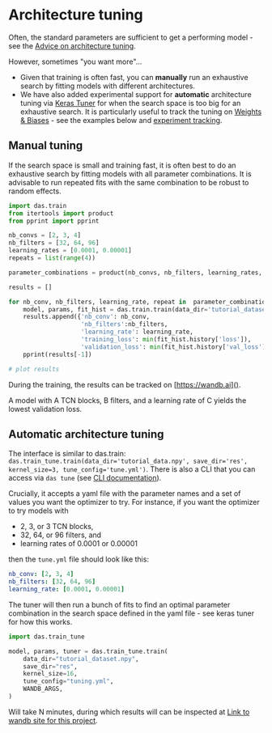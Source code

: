 # Architecture tuning
Often, the standard parameters are sufficient to get a performing model - see the [Advice on architecture tuning](/tutorials/struct_params).

However, sometimes "you want more"...

- Given that training is often fast, you can __manually__ run an exhaustive search by fitting models with different architectures.
- We have also added experimental support for __automatic__ architecture tuning via [Keras Tuner](https://keras.io/keras_tuner) for when the search space is too big for an exhaustive search.
It is particularly useful to track the tuning on [Weights & Biases](http://wandb.ai) - see the examples below and [experiment tracking](experiment_tracking).


## Manual tuning
If the search space is small and training fast, it is often best to do an exhaustive search by fitting models with all parameter combinations. It is advisable to run repeated fits with the same combination to be robust to random effects.

```python
import das.train
from itertools import product
from pprint import pprint

nb_convs = [2, 3, 4]
nb_filters = [32, 64, 96]
learning_rates = [0.0001, 0.00001]
repeats = list(range(4))

parameter_combinations = product(nb_convs, nb_filters, learning_rates, repeats)

results = []

for nb_conv, nb_filters, learning_rate, repeat in  parameter_combinations:
    model, params, fit_hist = das.train.train(data_dir='tutorial_dataset.npy', save_dir='res', nb_conv=nb_conv, nb_filters=nb_filters, learning_rate=learning_rate, nb_epoch=20, WANDB_ARGS)
    results.append({'nb_conv': nb_conv,
                    'nb_filters':nb_filters,
                    'learning_rate': learning_rate,
                    'training_loss': min(fit_hist.history['loss']),
                    'validation_loss': min(fit_hist.history['val_loss']),})
    pprint(results[-1])

# plot results
```
During the training, the results can be tracked on [https://wandb.ai]().

A model with A TCN blocks, B filters, and a learning rate of C yields the lowest validation loss.


## Automatic architecture tuning
The interface is similar to das.train:
`das.train_tune.train(data_dir='tutorial_data.npy', save_dir='res', kernel_size=3, tune_config='tune.yml')`. There is also a CLI that you can access via `das tune` (see [CLI documentation](/technical/cli)).

Crucially, it accepts a yaml file with the parameter names and a set of values you want the optimizer to try. For instance, if you want the optimizer to try models with

- 2, 3, or 3 TCN blocks,
- 32, 64, or 96 filters, and
- learning rates of 0.0001 or 0.00001

then the `tune.yml` file should look like this:
```yaml
nb_conv: [2, 3, 4]
nb_filters: [32, 64, 96]
learning_rate: [0.0001, 0.00001]
```

The tuner will then run a bunch of fits to find an optimal parameter combination in the search space defined in the yaml file - see keras tuner for how this works.

```python
import das.train_tune

model, params, tuner = das.train_tune.train(
    data_dir="tutorial_dataset.npy",
    save_dir="res",
    kernel_size=16,
    tune_config="tuning.yml",
    WANDB_ARGS,
)
```
Will take N minutes, during which results will can be inspected at [Link to wandb site for this project]().

